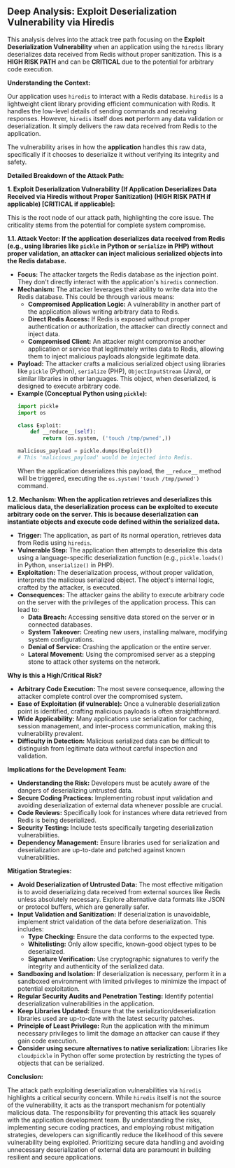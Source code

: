 ## Deep Analysis: Exploit Deserialization Vulnerability via Hiredis

This analysis delves into the attack tree path focusing on the **Exploit Deserialization Vulnerability** when an application using the `hiredis` library deserializes data received from Redis without proper sanitization. This is a **HIGH RISK PATH** and can be **CRITICAL** due to the potential for arbitrary code execution.

**Understanding the Context:**

Our application uses `hiredis` to interact with a Redis database. `hiredis` is a lightweight client library providing efficient communication with Redis. It handles the low-level details of sending commands and receiving responses. However, `hiredis` itself does **not** perform any data validation or deserialization. It simply delivers the raw data received from Redis to the application.

The vulnerability arises in how the **application** handles this raw data, specifically if it chooses to deserialize it without verifying its integrity and safety.

**Detailed Breakdown of the Attack Path:**

**1. Exploit Deserialization Vulnerability (If Application Deserializes Data Received via Hiredis without Proper Sanitization) (HIGH RISK PATH if applicable) [CRITICAL if applicable]:**

This is the root node of our attack path, highlighting the core issue. The criticality stems from the potential for complete system compromise.

**1.1. Attack Vector: If the application deserializes data received from Redis (e.g., using libraries like `pickle` in Python or `serialize` in PHP) without proper validation, an attacker can inject malicious serialized objects into the Redis database.**

* **Focus:** The attacker targets the Redis database as the injection point. They don't directly interact with the application's `hiredis` connection.
* **Mechanism:** The attacker leverages their ability to write data into the Redis database. This could be through various means:
    * **Compromised Application Logic:** A vulnerability in another part of the application allows writing arbitrary data to Redis.
    * **Direct Redis Access:** If Redis is exposed without proper authentication or authorization, the attacker can directly connect and inject data.
    * **Compromised Client:** An attacker might compromise another application or service that legitimately writes data to Redis, allowing them to inject malicious payloads alongside legitimate data.
* **Payload:** The attacker crafts a malicious serialized object using libraries like `pickle` (Python), `serialize` (PHP), `ObjectInputStream` (Java), or similar libraries in other languages. This object, when deserialized, is designed to execute arbitrary code.
* **Example (Conceptual Python using `pickle`):**
    ```python
    import pickle
    import os

    class Exploit:
        def __reduce__(self):
            return (os.system, ('touch /tmp/pwned',))

    malicious_payload = pickle.dumps(Exploit())
    # This 'malicious_payload' would be injected into Redis.
    ```
    When the application deserializes this payload, the `__reduce__` method will be triggered, executing the `os.system('touch /tmp/pwned')` command.

**1.2. Mechanism: When the application retrieves and deserializes this malicious data, the deserialization process can be exploited to execute arbitrary code on the server. This is because deserialization can instantiate objects and execute code defined within the serialized data.**

* **Trigger:** The application, as part of its normal operation, retrieves data from Redis using `hiredis`.
* **Vulnerable Step:** The application then attempts to deserialize this data using a language-specific deserialization function (e.g., `pickle.loads()` in Python, `unserialize()` in PHP).
* **Exploitation:** The deserialization process, without proper validation, interprets the malicious serialized object. The object's internal logic, crafted by the attacker, is executed.
* **Consequences:** The attacker gains the ability to execute arbitrary code on the server with the privileges of the application process. This can lead to:
    * **Data Breach:** Accessing sensitive data stored on the server or in connected databases.
    * **System Takeover:** Creating new users, installing malware, modifying system configurations.
    * **Denial of Service:** Crashing the application or the entire server.
    * **Lateral Movement:** Using the compromised server as a stepping stone to attack other systems on the network.

**Why is this a High/Critical Risk?**

* **Arbitrary Code Execution:** The most severe consequence, allowing the attacker complete control over the compromised system.
* **Ease of Exploitation (if vulnerable):** Once a vulnerable deserialization point is identified, crafting malicious payloads is often straightforward.
* **Wide Applicability:** Many applications use serialization for caching, session management, and inter-process communication, making this vulnerability prevalent.
* **Difficulty in Detection:** Malicious serialized data can be difficult to distinguish from legitimate data without careful inspection and validation.

**Implications for the Development Team:**

* **Understanding the Risk:** Developers must be acutely aware of the dangers of deserializing untrusted data.
* **Secure Coding Practices:**  Implementing robust input validation and avoiding deserialization of external data whenever possible are crucial.
* **Code Reviews:**  Specifically look for instances where data retrieved from Redis is being deserialized.
* **Security Testing:**  Include tests specifically targeting deserialization vulnerabilities.
* **Dependency Management:** Ensure libraries used for serialization and deserialization are up-to-date and patched against known vulnerabilities.

**Mitigation Strategies:**

* **Avoid Deserialization of Untrusted Data:** The most effective mitigation is to avoid deserializing data received from external sources like Redis unless absolutely necessary. Explore alternative data formats like JSON or protocol buffers, which are generally safer.
* **Input Validation and Sanitization:** If deserialization is unavoidable, implement strict validation of the data before deserialization. This includes:
    * **Type Checking:** Ensure the data conforms to the expected type.
    * **Whitelisting:** Only allow specific, known-good object types to be deserialized.
    * **Signature Verification:** Use cryptographic signatures to verify the integrity and authenticity of the serialized data.
* **Sandboxing and Isolation:** If deserialization is necessary, perform it in a sandboxed environment with limited privileges to minimize the impact of potential exploitation.
* **Regular Security Audits and Penetration Testing:**  Identify potential deserialization vulnerabilities in the application.
* **Keep Libraries Updated:** Ensure that the serialization/deserialization libraries used are up-to-date with the latest security patches.
* **Principle of Least Privilege:** Run the application with the minimum necessary privileges to limit the damage an attacker can cause if they gain code execution.
* **Consider using secure alternatives to native serialization:** Libraries like `cloudpickle` in Python offer some protection by restricting the types of objects that can be serialized.

**Conclusion:**

The attack path exploiting deserialization vulnerabilities via `hiredis` highlights a critical security concern. While `hiredis` itself is not the source of the vulnerability, it acts as the transport mechanism for potentially malicious data. The responsibility for preventing this attack lies squarely with the application development team. By understanding the risks, implementing secure coding practices, and employing robust mitigation strategies, developers can significantly reduce the likelihood of this severe vulnerability being exploited. Prioritizing secure data handling and avoiding unnecessary deserialization of external data are paramount in building resilient and secure applications.
